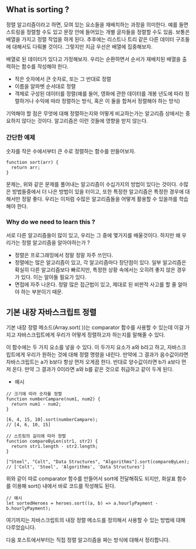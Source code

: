 ## What is sorting ?

정렬 알고리즘이라고 하면, 모여 있는 요소들을 재배치하는 과정을 의미한다. 예를 들면 스트링을 정렬할 수도 있고 문장 안에 들어있는 개별 글자들을 정렬할 수도 있음. 보통은 배열을 가지고 정렬 작업을 하게 된다. 추후에는 리스트나 트리 같은 다른 데이터 구조들에 대해서도 다뤄볼 것이다. 그렇지만 지금 우선은 배열에 집중해보자.

배열로 된 데이터가 있다고 가정해보자. 우리는 순환하면서 순서가 재배치된 배열을 출력하는 함수를 작성해야 한다.

- 작은 숫자에서 큰 숫자로, 또는 그 반대로 정렬
- 이름을 알파벳 순서대로 정렬
- 객체로 구성된 데이터를 정렬(예를 들어, 영화에 관한 데이터를 개봉 년도에 따라 정렬하거나 수익에 따라 정렬하는 방식, 혹은 이 둘을 합쳐서 정렬해야 하는 방식)

기억해야 할 점은 무엇에 대해 정렬하는지와 어떻게 비교하는가는 알고리즘 상에서는 중요하지 않다는 것이다. 알고리즘은 이런 것들에 영향을 받지 않는다.

### 간단한 예제

숫자를 작은 수에서부터 큰 수로 정렬하는 함수를 만들어보자.

```tsx
function sort(arr) {
  return arr;
}
```

문제는, 위와 같은 문제를 풀어내는 알고리즘이 수십가지의 방법이 있다는 것이다. 수많은 방법들중에서 더 나은 방법이 있을 터이고, 또한 특정한 알고리즘은 특정한 경우에 대해서만 정말 좋다. 우리는 이처럼 수많은 알고리즘들을 어떻게 활용할 수 있을까를 학습해야 한다.

### Why do we need to learn this ?

서로 다른 알고리즘들이 많이 있고, 우리는 그 중에 몇가지를 배울것이다. 하지만 왜 우리가는 정렬 알고리즘을 알아야하는가 ?

- 정렬은 프로그래밍에서 정말 정말 자주 쓰인다.
- 정렬에는 많은 알고리즘이 있고, 각 알고리즘마다 장단점이 있다. 일부 알고리즘은 확실히 다른 알고리즘보다 빠르지만, 특정한 상황 속에서는 오히려 좋지 않은 경우가 있다. 이는 알아둘 필요가 있다.
- 면접에 자주 나온다. 정말 많은 접근법이 있고, 제대로 된 비판적 사고를 할 줄 알아야 하는 부분이기 때문.

## 기본 내장 자바스크립트 정렬

기본 내장 정렬 메소드(Array.sort( ))는 comparator 함수를 사용할 수 있는데 이걸 가지고 자바스크립트에게 우리가 어떻게 정렬하고자 하는지를 말해줄 수 있다.

이 함수에는 두 가지 요소를 넣을 수 있다. 이 두가지 요소가 a와 b라고 하고, 자바스크립트에게 우리가 원하는 것에 대해 정렬 명령을 내린다. 만약에 그 결과가 음수값이라면 자바스크립트는 a가 b보다 항상 먼저 오게끔 한다. 반대로 양수값이라면 b가 a보다 먼저 온다. 만약 그 결과가 0이라면 a와 b를 같은 것으로 취급하고 같이 두게 된다.

- 예시

```tsx
// 크기에 따라 숫자를 정렬
function numberCampare(num1, num2) {
  return num1 - num2;
}

[6, 4, 15, 10].sort(numberCampare);
// [4, 6, 10, 15]
```


```tsx
// 스트링의 길이에 따라 정렬
function compareByLen(str1, str2) {
  return str1.length - str2.length;
}

["Steel", "Colt", "Data Structures", "Algorithms"].sort(compareByLen);
// ['Colt', 'Steel', 'Algorithms', 'Data Structures']
```

위와 같이 따로 comparator 함수를 만들어서 sort에 전달해줘도 되지만, 화살표 함수를 이용해 sort() 내에서 바로 코드를 작성해도 된다.

```tsx
// 예시
let sortedHeroes = heroes.sort((a, b) => a.hourlyPayment - b.hourlyPayment);
```

여기까지는 자바스크립트의 내장 정렬 메소드를 정의해서 사용할 수 있는 방법에 대해 다루었습니다.

다음 포스트에서부터는 직접 정렬 알고리즘을 짜는 방식에 대해서 정리합니다.
